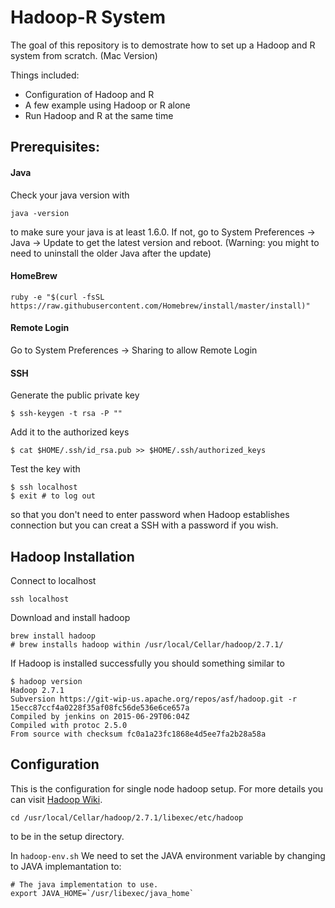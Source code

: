 # Hadoop-R System   

The goal of this repository is to demostrate how to set up a Hadoop and R system from scratch. (Mac Version) 

Things included:
* Configuration of Hadoop and R
* A few example using Hadoop or R alone
* Run Hadoop and R at the same time


## Prerequisites: 
#### Java

Check your java version with 
```
java -version
```
to make sure your java is at least 1.6.0. If not, go to System Preferences -> Java -> Update to get the latest version and reboot. (Warning: you might to need to uninstall the older Java after the update)

#### HomeBrew 
```
ruby -e "$(curl -fsSL    https://raw.githubusercontent.com/Homebrew/install/master/install)"
```


#### Remote Login
Go to System Preferences -> Sharing to allow Remote Login 

#### SSH 

Generate the public private key
```
$ ssh-keygen -t rsa -P ""
```

Add it to the authorized keys
```
$ cat $HOME/.ssh/id_rsa.pub >> $HOME/.ssh/authorized_keys
```

Test the key with 
```
$ ssh localhost 
$ exit # to log out 
```
so that you don't need to enter password when Hadoop establishes connection but you can creat a SSH with a password if you wish.

## Hadoop Installation

Connect to localhost
```
ssh localhost
```
Download and install hadoop
```
brew install hadoop
# brew installs hadoop within /usr/local/Cellar/hadoop/2.7.1/
```

If Hadoop is installed successfully you should something similar to 
```  
$ hadoop version
Hadoop 2.7.1
Subversion https://git-wip-us.apache.org/repos/asf/hadoop.git -r 15ecc87ccf4a0228f35af08fc56de536e6ce657a
Compiled by jenkins on 2015-06-29T06:04Z
Compiled with protoc 2.5.0
From source with checksum fc0a1a23fc1868e4d5ee7fa2b28a58a
```

## Configuration 
This is the configuration for single node hadoop setup. For more details you can visit [Hadoop Wiki](http://wiki.apache.org/hadoop/GettingStartedWithHadoop).

```
cd /usr/local/Cellar/hadoop/2.7.1/libexec/etc/hadoop
```
to be in the setup directory. 

In `hadoop-env.sh` We need to set the JAVA environment variable by changing to JAVA implemantation to:
```
# The java implementation to use.
export JAVA_HOME=`/usr/libexec/java_home`
```




